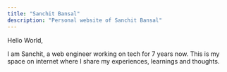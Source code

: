 ```yaml
---
title: "Sanchit Bansal"
description: "Personal website of Sanchit Bansal"
---
```


Hello World,

I am Sanchit, a web engineer working on tech for 7 years now. This is my space on internet where I share my experiences, learnings and thoughts.
